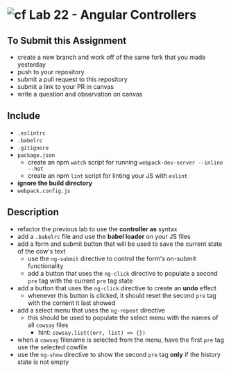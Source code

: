 ![cf](https://i.imgur.com/7v5ASc8.png) Lab 22 - Angular Controllers
======

## To Submit this Assignment
  * create a new branch and work off of the same fork that you made yesterday
  * push to your repository
  * submit a pull request to this repository
  * submit a link to your PR in canvas
  * write a question and observation on canvas

## Include
  * `.eslintrc`
  * `.babelrc`
  * `.gitignore`
  * `package.json`
    * create an npm `watch` script for running `webpack-dev-server --inline --hot`
    * create an npm `lint` script for linting your JS with `eslint`
  * **ignore the build directory**
  * `webpack.config.js`

## Description
  * refactor the previous lab to use the **controller as** syntax
  * add a `.babelrc` file and use the **babel loader** on your JS files
  * add a form and submit button that will be used to save the current state of the cow's text
    * use the `ng-submit` directive to control the form's on-submit functionality
    * add a button that uses the `ng-click` directive to populate a second `pre` tag with the current `pre` tag state
  * add a button that uses the `ng-click` directive to create an **undo** effect
    * whenever this button is clicked, it should reset the second `pre` tag with the content it last showed
  * add a select menu that uses the `ng-repeat` directive
    * this should be used to populate the select menu with the names of all `cowsay` files
      * hint: `cowsay.list((err, list) => {})`
  * when a `cowsay` filename is selected from the menu, have the first `pre` tag use the selected cowfile
  * use the `ng-show` directive to show the second `pre` tag **only** if the history state is not empty
